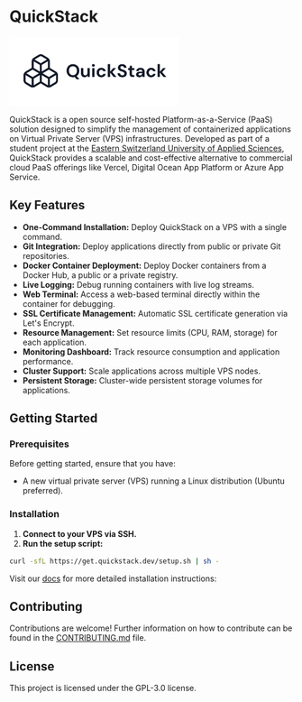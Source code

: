 # QuickStack

<img  src="/public/quick-stack-logo-light.png" alt="QuickStack Logo" width="300" style="
    display: 'block',
    margin: 'auto',
    marginBottom: '20px'" />

QuickStack is a open source self-hosted Platform-as-a-Service (PaaS) solution designed to simplify the management of containerized applications on Virtual Private Server (VPS) infrastructures.
Developed as part of a student project at the [Eastern Switzerland University of Applied Sciences](https://ost.ch/), QuickStack provides a scalable and cost-effective alternative to commercial cloud PaaS offerings like Vercel, Digital Ocean App Platform or Azure App Service.

## Key Features

* **One-Command Installation:** Deploy QuickStack on a VPS with a single command.
* **Git Integration:** Deploy applications directly from public or private Git repositories.
* **Docker Container Deployment:** Deploy Docker containers from a Docker Hub, a public or a private registry.
* **Live Logging:** Debug running containers with live log streams.
* **Web Terminal:** Access a web-based terminal directly within the container for debugging.
* **SSL Certificate Management:** Automatic SSL certificate generation via Let's Encrypt.
* **Resource Management:** Set resource limits (CPU, RAM, storage) for each application.
* **Monitoring Dashboard:** Track resource consumption and application performance.
* **Cluster Support:** Scale applications across multiple VPS nodes.
* **Persistent Storage:** Cluster-wide persistent storage volumes for applications.

## Getting Started
### Prerequisites
Before getting started, ensure that you have:
* A new virtual private server (VPS) running a Linux distribution (Ubuntu preferred).

### Installation
1. **Connect to your VPS via SSH.**
2. **Run the setup script:**
```bash
curl -sfL https://get.quickstack.dev/setup.sh | sh -
```

Visit our [docs](https://quickstack.dev/docs/intro) for more detailed installation instructions:

## Contributing
Contributions are welcome! Further information on how to contribute can be found in the [CONTRIBUTING.md](CONTRIBUTING.md) file.

## License
This project is licensed under the GPL-3.0 license.
